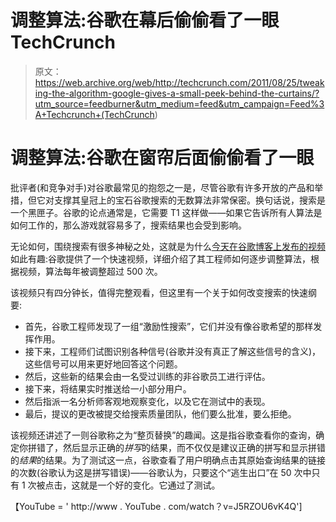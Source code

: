 # 调整算法:谷歌在幕后偷偷看了一眼 TechCrunch

> 原文：<https://web.archive.org/web/http://techcrunch.com/2011/08/25/tweaking-the-algorithm-google-gives-a-small-peek-behind-the-curtains/?utm_source=feedburner&utm_medium=feed&utm_campaign=Feed%3A+Techcrunch+(TechCrunch>)

# 调整算法:谷歌在窗帘后面偷偷看了一眼

批评者(和竞争对手)对谷歌最常见的抱怨之一是，尽管谷歌有许多开放的产品和举措，但它对支撑其皇冠上的宝石谷歌搜索的无数算法非常保密。换句话说，搜索是一个黑匣子。谷歌的论点通常是，它需要 T1 这样做——如果它告诉所有人算法是如何工作的，那么游戏就容易多了，搜索结果也会受到影响。

无论如何，围绕搜索有很多神秘之处，这就是为什么[今天在谷歌博客上发布的视频](https://web.archive.org/web/20230204182802/http://googleblog.blogspot.com/2011/08/another-look-under-hood-of-search.html)如此有趣:谷歌提供了一个快速视频，详细介绍了其工程师如何逐步调整算法，根据视频，算法每年被调整超过 500 次。

该视频只有四分钟长，值得完整观看，但这里有一个关于如何改变搜索的快速纲要:

*   首先，谷歌工程师发现了一组“激励性搜索”，它们并没有像谷歌希望的那样发挥作用。
*   接下来，工程师们试图识别各种信号(谷歌并没有真正了解这些信号的含义)，这些信号可以用来更好地回答这个问题。
*   然后，这些新的结果会由一名受过训练的非谷歌员工进行评估。
*   接下来，将结果实时推送给一小部分用户。
*   然后指派一名分析师客观地观察变化，以及它在测试中的表现。
*   最后，提议的更改被提交给搜索质量团队，他们要么批准，要么拒绝。

该视频还讲述了一则谷歌称之为“整页替换”的趣闻。这是指谷歌查看你的查询，确定你拼错了，然后显示正确的*拼写*的结果，而不仅仅是建议正确的拼写和显示拼错的*结果*的结果。为了测试这一点，谷歌查看了用户明确点击其原始查询结果的链接的次数(谷歌认为这是拼写错误)——谷歌认为，只要这个“逃生出口”在 50 次中只有 1 次被点击，这就是一个好的变化。它通过了测试。

【YouTube = ' http://www . YouTube . com/watch？v=J5RZOU6vK4Q']